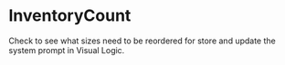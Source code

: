 # InventoryCount
Check to see what sizes need to be reordered for store and update the system prompt in Visual Logic.
